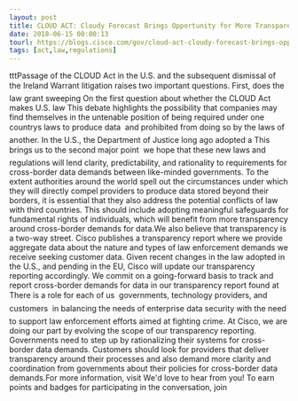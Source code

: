```yaml
---
layout: post
title: CLOUD ACT: Cloudy Forecast Brings Opportunity for More Transparency
date: 2018-06-15 00:00:13
tourl: https://blogs.cisco.com/gov/cloud-act-cloudy-forecast-brings-opportunity-for-more-transparency
tags: [act,law,regulations]
---
```

tttPassage of the CLOUD Act in the U.S. and the subsequent dismissal of the Ireland Warrant litigation raises two important questions. First, does the law grant sweeping On the first question about whether the CLOUD Act makes U.S. law This debate highlights the possibility that companies may find themselves in the untenable position of being required under one countrys laws to produce data  and prohibited from doing so by the laws of another. In the U.S., the Department of Justice long ago adopted a This brings us to the second major point  we hope that these new laws and regulations will lend clarity, predictability, and rationality to requirements for cross-border data demands between like-minded governments. To the extent authorities around the world spell out the circumstances under which they will directly compel providers to produce data stored beyond their borders, it is essential that they also address the potential conflicts of law with third countries. This should include adopting meaningful safeguards for fundamental rights of individuals, which will benefit from more transparency around cross-border demands for data.We also believe that transparency is a two-way street. Cisco publishes a transparency report where we provide aggregate data about the nature and types of law enforcement demands we receive seeking customer data. Given recent changes in the law adopted in the U.S., and pending in the EU, Cisco will update our transparency reporting accordingly. We commit on a going-forward basis to track and report cross-border demands for data in our transparency report found at There is a role for each of us  governments, technology providers, and customers  in balancing the needs of enterprise data security with the need to support law enforcement efforts aimed at fighting crime. At Cisco, we are doing our part by evolving the scope of our transparency reporting. Governments need to step up by rationalizing their systems for cross-border data demands. Customers should look for providers that deliver transparency around their processes and also demand more clarity and coordination from governments about their policies for cross-border data demands.For more information, visit We'd love to hear from you! To earn points and badges for participating in the conversation, join 